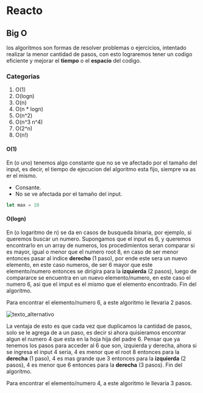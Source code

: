# Reacto

## **Big O**

los algoritmos son formas de resolver problemas o ejercicios, intentado realizar la menor cantidad de pasos, con esto lograremos tener un codigo eficiente y mejorar el **tiempo** o el **espacio** del codigo.

### **Categorias**

1) O(1)
2) O(logn)
3) O(n)
4) O(n * logn)
5) O(n^2)
6) O(n^3 n^4)
7) O(2^n)
8) O(n!)

#### **O(1)**

En (o uno) tenemos algo constante que no se ve afectado por el tamaño del input, es decir, el tiempo de ejecucion del algoritmo esta fijo, siempre va as er el mismo.

* Consante.
* No se ve afectada por el tamaño del input.

 ``` JavaScript
let max = 10
```

#### **O(logn)**

En (o logaritmo de n) se da en casos de busqueda binaria, por ejemplo, si queremos buscar un numero. Supongamos que el input es 6, y queremos encontrarlo en un array de numeros, los procedimientos seran comparar si es mayor, igual o menor que el numero root 8, en caso de ser menor entonces pasar al indice **derecho** (1 paso), por ende este sera un nuevo elemento, en este caso numeros, de ser 6 mayor que este elemento/numero entonces se dirigira para la **izquierda** (2 pasos), luego de compararce se encuentra en un nuevo elemento/numero, en este caso el numero 6, asi que el imput es el mismo que el elemento encontrado. Fin del algoritmo.

Para encontrar el elemento/numero 6, a este algoritmo le llevaria 2 pasos.


![texto_alternativo](https://i0.wp.com/somoshackersdelaprogramacion.es/wp-content/uploads/2022/05/image-35.png?resize=407%2C341&ssl=1)

La ventaja de esto es que cada vez que duplicamos la cantidad de pasos, solo se le agrega de a un paso, es decir si ahora quisieramos encontrar algun el numero 4 que esta en la hoja hija del padre 6. Pensar que ya tenemos los pasos para acceder al 6 que son, izquierda y derecha, ahora si se ingresa el input 4 seria, 4 es menor que el root 8 entonces para la **derecha** (1 paso), 4 es mas grande que 3 entonces para la **izquierda** (2 pasos), 4 es menor que 6 entonces para la **derecha** (3 pasos). Fin del algoritmo. 

Para encontrar el elemento/numero 4, a este algoritmo le llevaria 3 pasos.
